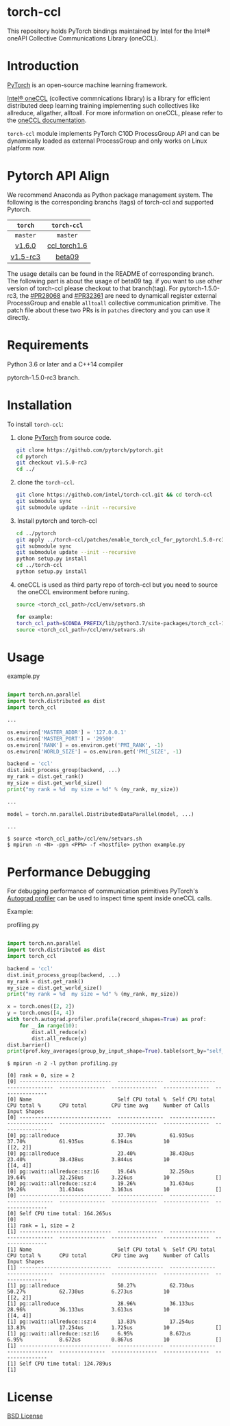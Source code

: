 # torch-ccl

This repository holds PyTorch bindings maintained by Intel for the Intel® oneAPI Collective Communications Library (oneCCL).


# Introduction

[PyTorch](https://github.com/pytorch/pytorch) is an open-source machine learning framework.

[Intel® oneCCL](https://github.com/oneapi-src/oneCCL) (collective commnications library) is a library for efficient distributed deep learning training implementing such collectives like allreduce, allgather, alltoall. For more information on oneCCL, please refer to the [oneCCL documentation](https://oneapi-src.github.io/oneCCL).

`torch-ccl` module implements PyTorch C10D ProcessGroup API and can be dynamically loaded as external ProcessGroup and only works on Linux platform now.

# Pytorch API Align
We recommend Anaconda as Python package management system. The following is the corresponding branchs (tags) of torch-ccl and supported Pytorch.

   | ``torch`` | ``torch-ccl`` |  
   | :-----:| :---: |  
   |  ``master`` |  ``master``  |
   | [v1.6.0](https://github.com/pytorch/pytorch/tree/v1.6.0) |  [ccl_torch1.6](https://github.com/intel/torch-ccl/tree/ccl_torch1.6)   | 
   | [v1.5-rc3](https://github.com/pytorch/pytorch/tree/v1.5.0-rc3) |   [beta09](https://github.com/intel/torch-ccl/tree/beta09)   |

The usage details can be found in the README of corresponding branch. The following part is about the usage of beta09 tag. if you want to use other version of torch-ccl please checkout to that branch(tag). For pytorch-1.5.0-rc3, the [#PR28068](https://github.com/pytorch/pytorch/pull/28068) and [#PR32361](https://github.com/pytorch/pytorch/pull/32361) are need to dynamicall register external ProcessGroup and enable ``alltoall`` collective communication primitive. The patch file about these two PRs is in ``patches`` directory and you can use it directly. 

# Requirements

Python 3.6 or later and a C++14 compiler

pytorch-1.5.0-rc3  branch.

# Installation

To install `torch-ccl`:

1. clone [PyTorch](https://github.com/pytorch/pytorch) from source code.

```bash
   git clone https://github.com/pytorch/pytorch.git
   cd pytorch 
   git checkout v1.5.0-rc3
   cd ../
```
2. clone the `torch-ccl`.

```bash
   git clone https://github.com/intel/torch-ccl.git && cd torch-ccl 
   git submodule sync 
   git submodule update --init --recursive 

```
3. Install pytorch and torch-ccl

```bash
   cd ../pytorch 
   git apply ../torch-ccl/patches/enable_torch_ccl_for_pytorch1.5.0-rc3.diff
   git submodule sync
   git submodule update --init --recursive
   python setup.py install 
   cd ../torch-ccl
   python setup.py install
```    
4. oneCCL is used as third party repo of torch-ccl but you need to source the oneCCL environment before runing.

```bash
   source <torch_ccl_path>/ccl/env/setvars.sh

   for example: 
   torch_ccl_path=$CONDA_PREFIX/lib/python3.7/site-packages/torch_ccl-1.0.1-py3.7-linux-x86_64.egg/
   source <torch_ccl_path>/ccl/env/setvars.sh
```



# Usage

example.py

```python

import torch.nn.parallel
import torch.distributed as dist
import torch_ccl

...

os.environ['MASTER_ADDR'] = '127.0.0.1'
os.environ['MASTER_PORT'] = '29500'
os.environ['RANK'] = os.environ.get('PMI_RANK', -1)
os.environ['WORLD_SIZE'] = os.environ.get('PMI_SIZE', -1)

backend = 'ccl'
dist.init_process_group(backend, ...)
my_rank = dist.get_rank()
my_size = dist.get_world_size()
print("my rank = %d  my size = %d" % (my_rank, my_size))

...

model = torch.nn.parallel.DistributedDataParallel(model, ...)

...
```

```
$ source <torch_ccl_path>/ccl/env/setvars.sh
$ mpirun -n <N> -ppn <PPN> -f <hostfile> python example.py
```


# Performance Debugging

For debugging performance of communication primitives PyTorch's [Autograd profiler](https://pytorch.org/docs/stable/autograd.html#profiler)
can be used to inspect time spent inside oneCCL calls.

Example:

profiling.py

```python

import torch.nn.parallel
import torch.distributed as dist
import torch_ccl

backend = 'ccl'
dist.init_process_group(backend, ...)
my_rank = dist.get_rank()
my_size = dist.get_world_size()
print("my rank = %d  my size = %d" % (my_rank, my_size))

x = torch.ones([2, 2])
y = torch.ones([4, 4])
with torch.autograd.profiler.profile(record_shapes=True) as prof:
    for _ in range(10):
        dist.all_reduce(x)
        dist.all_reduce(y)
dist.barrier()
print(prof.key_averages(group_by_input_shape=True).table(sort_by="self_cpu_time_total"))

```

```
$ mpirun -n 2 -l python profiling.py
```

```
[0] rank = 0, size = 2
[0] ------------------------------  ---------------  ---------------  ---------------  ---------------  ---------------  ---------------  ---------------
[0] Name                            Self CPU total %  Self CPU total   CPU total %      CPU total        CPU time avg     Number of Calls  Input Shapes
[0] ------------------------------  ---------------  ---------------  ---------------  ---------------  ---------------  ---------------  ---------------
[0] pg::allreduce                   37.70%           61.935us         37.70%           61.935us         6.194us          10               [[2, 2]]
[0] pg::allreduce                   23.40%           38.438us         23.40%           38.438us         3.844us          10               [[4, 4]]
[0] pg::wait::allreduce::sz:16      19.64%           32.258us         19.64%           32.258us         3.226us          10               []
[0] pg::wait::allreduce::sz:4       19.26%           31.634us         19.26%           31.634us         3.163us          10               []
[0] ------------------------------  ---------------  ---------------  ---------------  ---------------  ---------------  ---------------  ---------------
[0] Self CPU time total: 164.265us
[0]
[1] rank = 1, size = 2
[1] ------------------------------  ---------------  ---------------  ---------------  ---------------  ---------------  ---------------  ---------------
[1] Name                            Self CPU total %  Self CPU total   CPU total %      CPU total        CPU time avg     Number of Calls  Input Shapes
[1] ------------------------------  ---------------  ---------------  ---------------  ---------------  ---------------  ---------------  ---------------
[1] pg::allreduce                   50.27%           62.730us         50.27%           62.730us         6.273us          10               [[2, 2]]
[1] pg::allreduce                   28.96%           36.133us         28.96%           36.133us         3.613us          10               [[4, 4]]
[1] pg::wait::allreduce::sz:4       13.83%           17.254us         13.83%           17.254us         1.725us          10               []
[1] pg::wait::allreduce::sz:16      6.95%            8.672us          6.95%            8.672us          0.867us          10               []
[1] ------------------------------  ---------------  ---------------  ---------------  ---------------  ---------------  ---------------  ---------------
[1] Self CPU time total: 124.789us
[1]

```


# License
[BSD License](https://github.com/intel/torch-ccl/blob/master/LICENSE)
